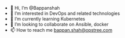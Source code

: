 - 👋 Hi, I’m @Bappanshah
- 👀 I’m interested in DevOps and related technologies
- 🌱 I’m currently learning Kubernetes
- 💞️ I’m looking to collaborate on Ansible, docker
- 📫 How to reach me bappan.shah@opstree.com

<!---
Bappanshah/Bappanshah is a ✨ special ✨ repository because its `README.md` (this file) appears on your GitHub profile.
You can click the Preview link to take a look at your changes.
--->
